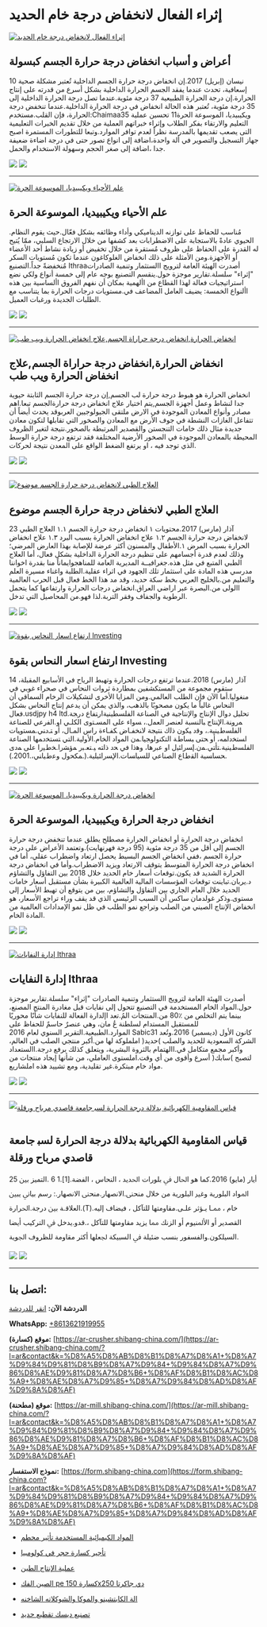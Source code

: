 # إثراء الفعال لانخفاض درجة خام الحديد

<a href="https://swt.shibang-china.com/?l=ar&img&k=%D8%A5%D8%AB%D8%B1%D8%A7%D8%A1+%D8%A7%D9%84%D9%81%D8%B9%D8%A7%D9%84+%D9%84%D8%A7%D9%86%D8%AE%D9%81%D8%A7%D8%B6+%D8%AF%D8%B1%D8%AC%D8%A9+%D8%AE%D8%A7%D9%85+%D8%A7%D9%84%D8%AD%D8%AF%D9%8A%D8%AF" target="_blank">![إثراء الفعال لانخفاض درجة خام الحديد](http://static.shibang-china.com/all-800x300/1033.jpg)</a>

## أعراض و أسباب انخفاض درجة حرارة الجسم كبسولة
10 نيسان (إبريل) 2017.إن انخفاض درجة حرارة الجسم الداخلية تُعتبر مشكلة صحية إسعافية، تحدث عندما يفقد الجسم الحرارة الداخلية بشكل أسرع من قدرته على إنتاج الحرارة.إن درجة الحرارة الطبيعية 37 درجة مئوية.عندما تصل درجة الحرارة الداخلية إلى 35 درجة مئوية، تُعتبر هذه الحالة انخفاض في درجة الحرارة الداخلية.عندما تنخفض درجة الحرارة، فإن القلب.مستخدم:Chaimaa35 ويكيبيديا، الموسوعة الحرة11 تحسين عملية التعليم والارتقاء بفكر الطلاب وإثراء خبراتهم العملية من خلال تقديم الخبرات التعليمية التى يصعب تقديمها بالمدرسة نظراً لعدم توافر الموارد.وتبعا للتطورات المستمرة اصبح جهاز التسجيل والتصوير في ألة واحدة،اضافة إلى انواع تصور حتى في درجة اضاءة ضعيفة جدا ،اضافة إلى صغر الحجم وسهولة الاستخدام والحمل.


<a href="https://whatsapp.shibangsoft.com/WhatsApp.php" target="_blank" title="WhatsApp">![](http://static.shibang-china.com/icon/whatsapp.png)</a> <a href="https://swt.shibang-china.com/?l=ar&icon&k=%D8%A5%D8%AB%D8%B1%D8%A7%D8%A1+%D8%A7%D9%84%D9%81%D8%B9%D8%A7%D9%84+%D9%84%D8%A7%D9%86%D8%AE%D9%81%D8%A7%D8%B6+%D8%AF%D8%B1%D8%AC%D8%A9+%D8%AE%D8%A7%D9%85+%D8%A7%D9%84%D8%AD%D8%AF%D9%8A%D8%AF" target="_blank">![](http://static.shibang-china.com/icon/chat-ar.png)</a>

---

<a href="https://swt.shibang-china.com/?l=ar&img&k=%D8%A5%D8%AB%D8%B1%D8%A7%D8%A1+%D8%A7%D9%84%D9%81%D8%B9%D8%A7%D9%84+%D9%84%D8%A7%D9%86%D8%AE%D9%81%D8%A7%D8%B6+%D8%AF%D8%B1%D8%AC%D8%A9+%D8%AE%D8%A7%D9%85+%D8%A7%D9%84%D8%AD%D8%AF%D9%8A%D8%AF" target="_blank">![علم الأحياء ويكيبيديا، الموسوعة الحرة](http://static.shibang-china.com/all-800x300/996.jpg)</a>

## علم الأحياء ويكيبيديا، الموسوعة الحرة
.مُناسب للحفاظ على توازنه الديناميكي وأداء وظائفه بشكل فعّال.حيث يقوم النظام الحيوي عادةً بالاستجابة على الاضطرابات بعد كشفها من خلال الارتجاع السلبي، ممّا يُتيح له القدرة على الحفاظ على ظروف مُستقرة من خلال تخفيض أو زيادة نشاط أحد الأعضاء أو الأجهزة.ومن الأمثلة على ذلك انخفاض الغلوكاغون عندما تكون مُستويات السكر مُنخفضةً جداً.التصنيع Ithraaأصدرت الهيئة العامة لترويج االستثمار وتنمية الصادرات &quot;إثراء&quot; سلسلة.تقارير موجزة حول.ينقسم التصنيع بوجه عام إلى خمسة أنواع ولكي نضع استراتيجيات فعالة لهذا القطاع من األهمية بمكان أن نفهم الفروق األساسية بين هذه األنواع الخمسة: يضيف العامل المضاعف في.مستويات درجات الحرارة بما يتناسب مع الطلبات الجديدة ورغبات العميل.


<a href="https://whatsapp.shibangsoft.com/WhatsApp.php" target="_blank" title="WhatsApp">![](http://static.shibang-china.com/icon/whatsapp.png)</a> <a href="https://swt.shibang-china.com/?l=ar&icon&k=%D8%A5%D8%AB%D8%B1%D8%A7%D8%A1+%D8%A7%D9%84%D9%81%D8%B9%D8%A7%D9%84+%D9%84%D8%A7%D9%86%D8%AE%D9%81%D8%A7%D8%B6+%D8%AF%D8%B1%D8%AC%D8%A9+%D8%AE%D8%A7%D9%85+%D8%A7%D9%84%D8%AD%D8%AF%D9%8A%D8%AF" target="_blank">![](http://static.shibang-china.com/icon/chat-ar.png)</a>

---

<a href="https://swt.shibang-china.com/?l=ar&img&k=%D8%A5%D8%AB%D8%B1%D8%A7%D8%A1+%D8%A7%D9%84%D9%81%D8%B9%D8%A7%D9%84+%D9%84%D8%A7%D9%86%D8%AE%D9%81%D8%A7%D8%B6+%D8%AF%D8%B1%D8%AC%D8%A9+%D8%AE%D8%A7%D9%85+%D8%A7%D9%84%D8%AD%D8%AF%D9%8A%D8%AF" target="_blank">![انخفاض الحرارة,انخفاض درجة حراراة الجسم,علاج انخفاض الحرارة ويب طب](http://static.shibang-china.com/all-800x300/100.jpg)</a>

## انخفاض الحرارة,انخفاض درجة حراراة الجسم,علاج انخفاض الحرارة ويب طب
انخفاض الحرارة هو هبوط درجة حرارة لب الجسم,إن درجة حرارة الجسم الثابتة حيوية جدا لنشاط وعمل أجهزة الجسم,يتم اختيار علاج انخفاض درجة حرارةالجسم تبعا.اهم مصادر وأنواع المعادن الموجودة في الارض ملتقى الجيولوجيين العربوقد يحدث أيضاً أن تتفاعل الغازات النشطة في جوف الأرض مع المعادن والصخور التي تقابلها لتكون معادن جديدة مثال ذلك خامات التنجستن والقصدير المرتبطة بالصخور.نتيجة لتغير الظروف المحيطة بالمعادن الموجودة في الصخور الأرضية المختلفة فقد ترتفع درجة حرارة الوسط الذي توجد فيه ، او يرتفع الضغط الواقع على المعدن نتيجة لحركات.


<a href="https://whatsapp.shibangsoft.com/WhatsApp.php" target="_blank" title="WhatsApp">![](http://static.shibang-china.com/icon/whatsapp.png)</a> <a href="https://swt.shibang-china.com/?l=ar&icon&k=%D8%A5%D8%AB%D8%B1%D8%A7%D8%A1+%D8%A7%D9%84%D9%81%D8%B9%D8%A7%D9%84+%D9%84%D8%A7%D9%86%D8%AE%D9%81%D8%A7%D8%B6+%D8%AF%D8%B1%D8%AC%D8%A9+%D8%AE%D8%A7%D9%85+%D8%A7%D9%84%D8%AD%D8%AF%D9%8A%D8%AF" target="_blank">![](http://static.shibang-china.com/icon/chat-ar.png)</a>

---

<a href="https://swt.shibang-china.com/?l=ar&img&k=%D8%A5%D8%AB%D8%B1%D8%A7%D8%A1+%D8%A7%D9%84%D9%81%D8%B9%D8%A7%D9%84+%D9%84%D8%A7%D9%86%D8%AE%D9%81%D8%A7%D8%B6+%D8%AF%D8%B1%D8%AC%D8%A9+%D8%AE%D8%A7%D9%85+%D8%A7%D9%84%D8%AD%D8%AF%D9%8A%D8%AF" target="_blank">![العلاج الطبي لانخفاض درجة حرارة الجسم موضوع](http://static.shibang-china.com/all-800x300/16.jpg)</a>

## العلاج الطبي لانخفاض درجة حرارة الجسم موضوع
23 آذار (مارس) 2017.محتويات ١ انخفاض درجة حرارة الجسم ١.١ العلاج الطبي لانخفاض درجة حرارة الجسم ١.٢ علاج انخفاض الحرارة بسبب البرد ١.٣ علاج انخفاض الحرارة بسبب المرض ١.الأطفال والمسنون أكثر عرضة للإصابة بهذا العارض المرضي؛ وذلك لعدم قدرة أجسامهم على تنظيم درجة الحرارة الداخلية بشكل فعال، أما العلاج الطبي المتبع في مثل هذه.جغرافيــة المديرية العامة للمناهجوايماناً منا بقدرة اخواننا مدرسي هذه المادة على استثمار تلك الجهود في اثراء عقلية.الطلبة واغناء مسيرة العلم والتعليم من.بالخليج العربي بخط سكة حديد، وقد مد هذا الخط فعال قبل الحرب العالمية االولى من.البصرة عبر اراضي العراق.انخفاض درجات الحرارة وارتفاعها كما يتحمل الرطوبة والجفاف وفقر التربة.لذا فهو.من المحاصيل التي تدخل.


<a href="https://whatsapp.shibangsoft.com/WhatsApp.php" target="_blank" title="WhatsApp">![](http://static.shibang-china.com/icon/whatsapp.png)</a> <a href="https://swt.shibang-china.com/?l=ar&icon&k=%D8%A5%D8%AB%D8%B1%D8%A7%D8%A1+%D8%A7%D9%84%D9%81%D8%B9%D8%A7%D9%84+%D9%84%D8%A7%D9%86%D8%AE%D9%81%D8%A7%D8%B6+%D8%AF%D8%B1%D8%AC%D8%A9+%D8%AE%D8%A7%D9%85+%D8%A7%D9%84%D8%AD%D8%AF%D9%8A%D8%AF" target="_blank">![](http://static.shibang-china.com/icon/chat-ar.png)</a>

---

<a href="https://swt.shibang-china.com/?l=ar&img&k=%D8%A5%D8%AB%D8%B1%D8%A7%D8%A1+%D8%A7%D9%84%D9%81%D8%B9%D8%A7%D9%84+%D9%84%D8%A7%D9%86%D8%AE%D9%81%D8%A7%D8%B6+%D8%AF%D8%B1%D8%AC%D8%A9+%D8%AE%D8%A7%D9%85+%D8%A7%D9%84%D8%AD%D8%AF%D9%8A%D8%AF" target="_blank">![ارتفاع اسعار النحاس بقوة Investing](http://static.shibang-china.com/all-800x300/1358.jpg)</a>

## ارتفاع اسعار النحاس بقوة Investing
14 آذار (مارس) 2018.عندما ترتفع درجات الحرارة وتهبط الرياح في الأسابيع المقبلة، ستقوم مجموعة من المستكشفين بمطاردة ثروات النحاس في صحراء غوبي في منغوليا.أما الآن فإن الطلب العالمي.ومن المزايا الأخرى لتشكيلات الرخام السماقي أن النحاس غالباً ما يكون مصحوبًا بالذهب، والذي يمكن أن يدعم إنتاج النحاس بشكل فعال.usdjpy h4 ltd.تحليل دوال الإنتاج والإنتاجية في الصناعة الفلسطينيةﺍﺭﺘﻔﺎﻉ ﺩﺭﺠﺔ ﻤﺭﻭﻨﺔ.ﺍﻹﻨﺘﺎﺝ ﺒﺎﻟﻨﺴﺒﺔ ﻟﻌﻨﺼﺭ ﺍﻟﻌﻤل.، ﺴﻭﺍﺀ ﻋﻠﻰ ﺍﻟﻤﺴـﺘﻭﻯ ﺍﻟﻜﻠـﻲ ﺍﻭ.ﺍﻟﻔﺭﻋﻲ ﻟﻠﺼﻨﺎﻋﺔ ﺍﻟﻔﻠﺴﻁﻴﻨﻴﺔ.، ﻭﻗﺩ ﻴﻜﻭﻥ ﺫﻟﻙ ﻨﺘﻴﺠﺔ ﻻﻨﺨﻔـﺎﺽ ﻜﻔـﺎﺀﺓ ﺭﺍﺱ ﺍﻟﻤـﺎل، ﺃﻭ ﺘـﺩﻨﻲ.ﻤﺴﺘﻭﻴﺎﺕ ﺍﺴﺘﺨﺩﺍﻤﻪ، ﺃﻭ ﺤﺘﻰ ﺒﺴﺎﻁﺔ ﺍﻟﺘﻜﻨﻭﻟﻭﺠﻴﺎ.ﻤﻥ ﺍﻟﻤﻭﺍﺩ ﺍﻟﺨﺎﻡ.ﺍﻷﻭﻟﻴﺔ.ﺍﻟﺘﻲ ﺘﺴﺘﺨﺩﻤﻬﺎ ﺍﻟﺼﻨﺎﻋﺔ ﺍﻟﻔﻠﺴﻁﻴﻨﻴﺔ.ﺘﺄﺘﻲ.ﻤﻥ.ﺇﺴﺭﺍﺌﻴل ﺍﻭ ﻋﺒﺭﻫﺎ، ﻭﻫﺫﺍ ﻓﻲ ﺤﺩ ﺫﺍﺘﻪ ﻴ.ﺘﻌ.ﺒﺭ ﻤﺅﺸﺭﺍ.ﺨﻁﻴﺭﺍ ﻋﻠﻰ ﻤﺩﻯ ﺤﺴﺎﺴﻴﺔ ﺍﻟﻘﻁﺎﻉ ﺍﻟﺼﻨﺎﻋﻲ ﻟﻠﺴﻴﺎﺴﺎﺕ.ﺍﻹﺴﺭﺍﺌﻴﻠﻴﺔ.(.ﻤﻜﺤﻭل ﻭﻋﻁﻴﺎﻨﻲ،.2001.).


<a href="https://whatsapp.shibangsoft.com/WhatsApp.php" target="_blank" title="WhatsApp">![](http://static.shibang-china.com/icon/whatsapp.png)</a> <a href="https://swt.shibang-china.com/?l=ar&icon&k=%D8%A5%D8%AB%D8%B1%D8%A7%D8%A1+%D8%A7%D9%84%D9%81%D8%B9%D8%A7%D9%84+%D9%84%D8%A7%D9%86%D8%AE%D9%81%D8%A7%D8%B6+%D8%AF%D8%B1%D8%AC%D8%A9+%D8%AE%D8%A7%D9%85+%D8%A7%D9%84%D8%AD%D8%AF%D9%8A%D8%AF" target="_blank">![](http://static.shibang-china.com/icon/chat-ar.png)</a>

---

<a href="https://swt.shibang-china.com/?l=ar&img&k=%D8%A5%D8%AB%D8%B1%D8%A7%D8%A1+%D8%A7%D9%84%D9%81%D8%B9%D8%A7%D9%84+%D9%84%D8%A7%D9%86%D8%AE%D9%81%D8%A7%D8%B6+%D8%AF%D8%B1%D8%AC%D8%A9+%D8%AE%D8%A7%D9%85+%D8%A7%D9%84%D8%AD%D8%AF%D9%8A%D8%AF" target="_blank">![انخفاض درجة الحرارة ويكيبيديا، الموسوعة الحرة](http://static.shibang-china.com/all-800x300/1512.jpg)</a>

## انخفاض درجة الحرارة ويكيبيديا، الموسوعة الحرة
انخفاض درجة الحرارة أو انخفاض الحرارة مصطلح يطلق عندما تنخفض درجة حرارة الجسم إلى أقل من 35 درجة مئوية (95 درجة فهرنهايت).وتعتمد الأعراض على درجة حرارة الجسم ،ففي انخفاض الجسم البسيط يحصل ارتعاد واضطراب عقلي، أما في انخفاض درجة الحرارة المتوسط يتوقف الارتعاد ويزيد الاضطراب.وأما في انخفاض درجة الحرارة الشديد قد يكون.توقعات أسعار خام الحديد خلال 2018 بين التفاؤل والتشاؤم د.يربان.تباينت توقعات المؤسسات المالية العالمية الكبيرة بشأن مستقبل أسعار خامات الحديد خلال العام الجاري بين التفاؤل والتشاؤم، بين من يتوقع أن تهبط الأسعار إلى مستوى.وذكر غولدمان ساكس أن السبب الرئيسي الذي قد يقف وراء تراجع الأسعار، هو انخفاض الإنتاج الصيني من الصلب وتراجع نمو الطلب في ظل نمو الإمدادات العالمية من المادة الخام.


<a href="https://whatsapp.shibangsoft.com/WhatsApp.php" target="_blank" title="WhatsApp">![](http://static.shibang-china.com/icon/whatsapp.png)</a> <a href="https://swt.shibang-china.com/?l=ar&icon&k=%D8%A5%D8%AB%D8%B1%D8%A7%D8%A1+%D8%A7%D9%84%D9%81%D8%B9%D8%A7%D9%84+%D9%84%D8%A7%D9%86%D8%AE%D9%81%D8%A7%D8%B6+%D8%AF%D8%B1%D8%AC%D8%A9+%D8%AE%D8%A7%D9%85+%D8%A7%D9%84%D8%AD%D8%AF%D9%8A%D8%AF" target="_blank">![](http://static.shibang-china.com/icon/chat-ar.png)</a>

---

<a href="https://swt.shibang-china.com/?l=ar&img&k=%D8%A5%D8%AB%D8%B1%D8%A7%D8%A1+%D8%A7%D9%84%D9%81%D8%B9%D8%A7%D9%84+%D9%84%D8%A7%D9%86%D8%AE%D9%81%D8%A7%D8%B6+%D8%AF%D8%B1%D8%AC%D8%A9+%D8%AE%D8%A7%D9%85+%D8%A7%D9%84%D8%AD%D8%AF%D9%8A%D8%AF" target="_blank">![إدارة النفايات Ithraa](http://static.shibang-china.com/all-800x300/1426.jpg)</a>

## إدارة النفايات Ithraa
أصدرت الهيئة العامة لترويج االستثمار وتنمية الصادرات &quot;إثراء&quot; سلسلة.تقارير موجزة حول.المواد الخام المستخدمة في التصنيع تتحول إلى نفايات قبل مغادرة المنتج المصنع، بينما يتم التخلص من ٪80 من.المنتجات المُ.تعد اإلدارة الفعالة للنفايات شأنًا محوريًا للمستقبل المستدام لسلطنة عُ مان، وهي عنصرٌ حاسمٌ للحفاظ على الموارد.الطبيعية.التقرير السنوي لعام 2016 Sabic31 كانون الأول (ديسمبر) 2016.وتُعد الشركة السعودية للحديد والصلب )حديد( اململوكة لها من.أكبر منتجي الصلب في العالم، وأكبر مجمع متكامل في.االهتمام بالثروة البشرية، ويتعلق كذلك برفع درجة.االستعداد لتصبح )سابك( أسرع وأقوى من أي وقت.املستوى العاملي، من شأنها إيجاد منتجات من مواد خام مبتكرة.غير تقليدية، ومع تشييد هذه املشاريع.


<a href="https://whatsapp.shibangsoft.com/WhatsApp.php" target="_blank" title="WhatsApp">![](http://static.shibang-china.com/icon/whatsapp.png)</a> <a href="https://swt.shibang-china.com/?l=ar&icon&k=%D8%A5%D8%AB%D8%B1%D8%A7%D8%A1+%D8%A7%D9%84%D9%81%D8%B9%D8%A7%D9%84+%D9%84%D8%A7%D9%86%D8%AE%D9%81%D8%A7%D8%B6+%D8%AF%D8%B1%D8%AC%D8%A9+%D8%AE%D8%A7%D9%85+%D8%A7%D9%84%D8%AD%D8%AF%D9%8A%D8%AF" target="_blank">![](http://static.shibang-china.com/icon/chat-ar.png)</a>

---

<a href="https://swt.shibang-china.com/?l=ar&img&k=%D8%A5%D8%AB%D8%B1%D8%A7%D8%A1+%D8%A7%D9%84%D9%81%D8%B9%D8%A7%D9%84+%D9%84%D8%A7%D9%86%D8%AE%D9%81%D8%A7%D8%B6+%D8%AF%D8%B1%D8%AC%D8%A9+%D8%AE%D8%A7%D9%85+%D8%A7%D9%84%D8%AD%D8%AF%D9%8A%D8%AF" target="_blank">![ﻗﻴﺎﺱ ﺍﳌﻘﺎﻭﻣﻴﺔ ﺍﻟﻜﻬﺮﺑﺎﺋﻴﺔ ﺑﺪﻻﻟﺔ ﺩﺭﺟﺔ ﺍﳊﺮﺍﺭﺓ ﻟﺴﺒ جامعة قاصدي مرباح ورقلة](http://static.shibang-china.com/all-800x300/700.jpg)</a>

## ﻗﻴﺎﺱ ﺍﳌﻘﺎﻭﻣﻴﺔ ﺍﻟﻜﻬﺮﺑﺎﺋﻴﺔ ﺑﺪﻻﻟﺔ ﺩﺭﺟﺔ ﺍﳊﺮﺍﺭﺓ ﻟﺴﺒ جامعة قاصدي مرباح ورقلة
25 أيار (مايو) 2016.ﻛﻤﺎ ﻫﻮ ﺍﳊﺎﻝ ﰲ ﺑﻠﻮﺭﺍﺕ ﺍﳊﺪﻳﺪ ، ﺍﻟﻨﺤﺎﺱ ، ﺍﻟﻔﻀﺔ.[1].1 6 .ﺍﻟﺘﻤﻴﺰ ﺑﲔ ﺍﳌﻮﺍﺩ ﺍﻟﺒﻠﻮﺭﻳﺔ ﻭﻏﲑ ﺍﻟﺒﻠﻮﺭﻳﺔ ﻣﻦ ﺧﻼﻝ ﻣﻨﺤﲎ.ﺍﻻﻧﺼﻬﺎﺭ.ﻣﻨﺤﲎ ﺍﻻﻧﺼﻬﺎﺭ.: ﺭﺳﻢ ﺑﻴﺎﱐ ﻳﺒﲔ ﺍﻟﻌﻼﻗ.ﺔ ﺑﲔ ﺩﺭﺟﺔ.ﺍﳊﺮﺍﺭﺓ.(T).ﺧﺎﻡ ، ﳑـﺎ ﻳـﺆﺛﺮ ﻋﻠـﻰ.ﻣﻘﺎﻭﻣﺘﻬﺎ ﻟﻠﺘﺂﻛﻞ ، ﻓﻴﻀﺎﻑ ﺇﻟﻴﻪ ﺍﻟﻘﺼﺪﻳﺮ ﺃﻭ ﺍﻷﳌﻨﻴﻮﻡ ﺃﻭ ﺍﻟﺰﻧﻚ ﳑﺎ ﻳﺰﻳﺪ ﻣﻘﺎﻭﻣﺘﻬﺎ ﻟﻠﺘﺂﻛﻞ ،.ﻗﺪﻭ.ﻳﺪﺧﻞ ﰲ ﺍﻟﺘﺮﻛﻴﺐ ﺃﻳﻀﺎ ﺍﻟﺴﻴﻠﻜﻮﻥ.ﻭﺍﻟﻔﺴﻔﻮﺭ ﺑﻨﺴﺐ ﺿﺌﻴﻠﺔ ﰲ ﺍﻟﺴﺒﻴﻜﺔ ﳉﻌﻠﻬﺎ ﺃﻛﺜﺮ ﻣﻘﺎﻭﻣﺔ ﻟﻠﻈﺮﻭﻑ ﺍﳉﻮﻳﺔ.

<a href="https://whatsapp.shibangsoft.com/WhatsApp.php" target="_blank" title="WhatsApp">![](http://static.shibang-china.com/icon/whatsapp.png)</a> <a href="https://swt.shibang-china.com/?l=ar&icon&k=%D8%A5%D8%AB%D8%B1%D8%A7%D8%A1+%D8%A7%D9%84%D9%81%D8%B9%D8%A7%D9%84+%D9%84%D8%A7%D9%86%D8%AE%D9%81%D8%A7%D8%B6+%D8%AF%D8%B1%D8%AC%D8%A9+%D8%AE%D8%A7%D9%85+%D8%A7%D9%84%D8%AD%D8%AF%D9%8A%D8%AF" target="_blank">![](http://static.shibang-china.com/icon/chat-ar.png)</a>

---
## اتصل بنا:

**الدردشة الآن:** [انقر للدردشة](https://swt.shibang-china.com?l=ar&contact&k=%D8%A5%D8%AB%D8%B1%D8%A7%D8%A1+%D8%A7%D9%84%D9%81%D8%B9%D8%A7%D9%84+%D9%84%D8%A7%D9%86%D8%AE%D9%81%D8%A7%D8%B6+%D8%AF%D8%B1%D8%AC%D8%A9+%D8%AE%D8%A7%D9%85+%D8%A7%D9%84%D8%AD%D8%AF%D9%8A%D8%AF)

**WhatsApp:**  [+8613621919955](https://whatsapp.shibangsoft.com/WhatsApp.php)

**موقع (كسارة):** [https://ar-crusher.shibang-china.com/](https://ar-crusher.shibang-china.com/?l=ar&contact&k=%D8%A5%D8%AB%D8%B1%D8%A7%D8%A1+%D8%A7%D9%84%D9%81%D8%B9%D8%A7%D9%84+%D9%84%D8%A7%D9%86%D8%AE%D9%81%D8%A7%D8%B6+%D8%AF%D8%B1%D8%AC%D8%A9+%D8%AE%D8%A7%D9%85+%D8%A7%D9%84%D8%AD%D8%AF%D9%8A%D8%AF)

**موقع (مطحنة):** [https://ar-mill.shibang-china.com/](https://ar-mill.shibang-china.com/?l=ar&contact&k=%D8%A5%D8%AB%D8%B1%D8%A7%D8%A1+%D8%A7%D9%84%D9%81%D8%B9%D8%A7%D9%84+%D9%84%D8%A7%D9%86%D8%AE%D9%81%D8%A7%D8%B6+%D8%AF%D8%B1%D8%AC%D8%A9+%D8%AE%D8%A7%D9%85+%D8%A7%D9%84%D8%AD%D8%AF%D9%8A%D8%AF)

**نموذج الاستفسار:** [https://form.shibang-china.com](https://form.shibang-china.com?l=ar&contact&k=%D8%A5%D8%AB%D8%B1%D8%A7%D8%A1+%D8%A7%D9%84%D9%81%D8%B9%D8%A7%D9%84+%D9%84%D8%A7%D9%86%D8%AE%D9%81%D8%A7%D8%B6+%D8%AF%D8%B1%D8%AC%D8%A9+%D8%AE%D8%A7%D9%85+%D8%A7%D9%84%D8%AD%D8%AF%D9%8A%D8%AF)

* [المواد الكيميائية المستخدمة تأثير محطم](../23/%D8%A7%D9%84%D9%85%D9%88%D8%A7%D8%AF%20%D8%A7%D9%84%D9%83%D9%8A%D9%85%D9%8A%D8%A7%D8%A6%D9%8A%D8%A9%20%D8%A7%D9%84%D9%85%D8%B3%D8%AA%D8%AE%D8%AF%D9%85%D8%A9%20%D8%AA%D8%A3%D8%AB%D9%8A%D8%B1%20%D9%85%D8%AD%D8%B7%D9%85.md)

* [تأجير كسارة حجر في كولومبيا](../24/%D8%AA%D8%A3%D8%AC%D9%8A%D8%B1%20%D9%83%D8%B3%D8%A7%D8%B1%D8%A9%20%D8%AD%D8%AC%D8%B1%20%D9%81%D9%8A%20%D9%83%D9%88%D9%84%D9%88%D9%85%D8%A8%D9%8A%D8%A7.md)

* [عملية الإنتاج الطين](../23/%D8%B9%D9%85%D9%84%D9%8A%D8%A9%20%D8%A7%D9%84%D8%A5%D9%86%D8%AA%D8%A7%D8%AC%20%D8%A7%D9%84%D8%B7%D9%8A%D9%86.md)

* [الصين الفك pe كسارة 150x250 دي جاكرتا](../23/%D8%A7%D9%84%D8%B5%D9%8A%D9%86%20%D8%A7%D9%84%D9%81%D9%83%20pe%20%D9%83%D8%B3%D8%A7%D8%B1%D8%A9%20150x250%20%D8%AF%D9%8A%20%D8%AC%D8%A7%D9%83%D8%B1%D8%AA%D8%A7.md)

* [الة الكابتشينو والموكا والشوكلاته الشاخنه](../21/%D8%A7%D9%84%D8%A9%20%D8%A7%D9%84%D9%83%D8%A7%D8%A8%D8%AA%D8%B4%D9%8A%D9%86%D9%88%20%D9%88%D8%A7%D9%84%D9%85%D9%88%D9%83%D8%A7%20%D9%88%D8%A7%D9%84%D8%B4%D9%88%D9%83%D9%84%D8%A7%D8%AA%D9%87%20%D8%A7%D9%84%D8%B4%D8%A7%D8%AE%D9%86%D9%87.md)

* [تصنيع ديسك تقطيع حديد](../22/%D8%AA%D8%B5%D9%86%D9%8A%D8%B9%20%D8%AF%D9%8A%D8%B3%D9%83%20%D8%AA%D9%82%D8%B7%D9%8A%D8%B9%20%D8%AD%D8%AF%D9%8A%D8%AF.md)